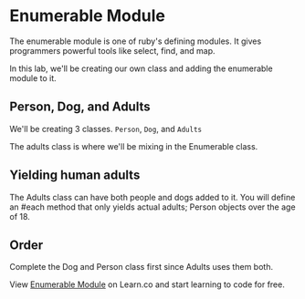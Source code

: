 

# Enumerable Module

The enumerable module is one of ruby's defining modules. It gives programmers powerful tools like select, find, and map. 

In this lab, we'll be creating our own class and adding the enumerable module to it.

## Person, Dog, and Adults
We'll be creating 3 classes. `Person`, `Dog`, and `Adults`

The adults class is where we'll be mixing in the Enumerable class. 

## Yielding human adults
The Adults class can have both people and dogs added to it. You will define an #each method that only yields actual adults; Person objects over the age of 18. 

## Order
Complete the Dog and Person class first since Adults uses them both.

<p data-visibility='hidden'>View <a href='https://learn.co/lessons/adults_only' title='Enumerable Module'>Enumerable Module</a> on Learn.co and start learning to code for free.</p>
